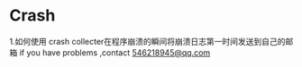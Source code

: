 # Crash
  1.如何使用 crash collecter在程序崩溃的瞬间将崩溃日志第一时间发送到自己的邮箱
  if you have problems ,contact 546218945@qq.com
